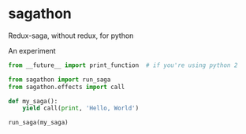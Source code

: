 # sagathon
Redux-saga, without redux, for python

An experiment

```python
from __future__ import print_function  # if you're using python 2

from sagathon import run_saga
from sagathon.effects import call

def my_saga():
    yield call(print, 'Hello, World')

run_saga(my_saga)
```
